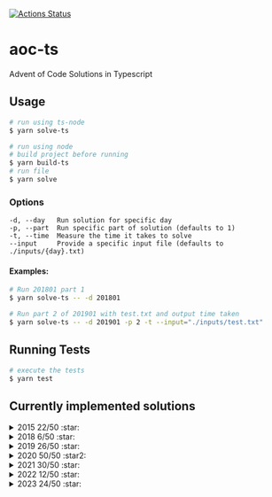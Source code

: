 [![Actions Status](https://github.com/alan-seymour/aoc-ts/workflows/Node%20CI/badge.svg)](https://github.com/alan-seymour/aoc-ts/actions)

# aoc-ts

Advent of Code Solutions in Typescript

## Usage

```bash
# run using ts-node
$ yarn solve-ts

# run using node
# build project before running
$ yarn build-ts
# run file
$ yarn solve
```

### Options

```
-d, --day   Run solution for specific day
-p, --part  Run specific part of solution (defaults to 1)
-t, --time  Measure the time it takes to solve
--input     Provide a specific input file (defaults to ./inputs/{day}.txt)
```

#### Examples:

```bash
# Run 201801 part 1
$ yarn solve-ts -- -d 201801

# Run part 2 of 201901 with test.txt and output time taken
$ yarn solve-ts -- -d 201901 -p 2 -t --input="./inputs/test.txt"
```

## Running Tests

```bash
# execute the tests
$ yarn test
```

## Currently implemented solutions

<details>
  <summary>2015 22/50 :star:</summary>
  
| Year | Day | Part 1             | Run Time | Part 2             | Run Time |
| ---- | --- | ------------------ | -------- | ------------------ | -------- |
| 2015 | 1   | :heavy_check_mark: | 395μs    | :heavy_check_mark: | 241μs    |
| 2015 | 2   | :heavy_check_mark: | 3ms      | :heavy_check_mark: | 3ms      |
| 2015 | 3   | :heavy_check_mark: | 6ms      | :heavy_check_mark: | 11ms     |
| 2015 | 4   | :heavy_check_mark: | 807ms    | :heavy_check_mark: | 23s      |
| 2015 | 5   | :heavy_check_mark: | 5ms      | :heavy_check_mark: | 11ms     |
| 2015 | 6   | :heavy_check_mark: | 202ms    | :heavy_check_mark: | 203ms    |
| 2015 | 7   | :heavy_check_mark: | 29ms     | :heavy_check_mark: | 57ms     |
| 2015 | 8   | :heavy_check_mark: | 980μs    | :heavy_check_mark: | 824μs    |
| 2015 | 9   | :heavy_check_mark: | 114ms    | :heavy_check_mark: | 119ms    |
| 2015 | 10  | :heavy_check_mark: | 202ms    | :heavy_check_mark: | 4s       |
| 2015 | 11  | :heavy_check_mark: | 106ms    | :heavy_check_mark: | 509ms    |

</details>
<details>
  <summary>2018 6/50 :star:</summary>
  
| Year | Day | Part 1             | Run Time | Part 2             | Run Time |
| ---- | --- | ------------------ | -------- | ------------------ | -------- |
| 2018 | 1   | :heavy_check_mark: | 1ms      | :heavy_check_mark: | 19ms     |
| 2018 | 2   | :heavy_check_mark: | 3ms      | :heavy_check_mark: | 16ms     |
| 2018 | 3   | :heavy_check_mark: | 200ms    | :heavy_check_mark: | 215ms    |

</details>
<details>
  <summary>2019 26/50 :star: </summary>
  
| Year | Day | Part 1             | Run Time | Part 2             | Run Time |
| ---- | --- | ------------------ | -------- | ------------------ | -------- |
| 2019 | 1   | :heavy_check_mark: | 200μs    | :heavy_check_mark: | 320μs    |
| 2019 | 2   | :heavy_check_mark: | 700μs    | :heavy_check_mark: | 85ms     |
| 2019 | 3   | :heavy_check_mark: | 150ms    | :heavy_check_mark: | 150ms    |
| 2019 | 4   | :heavy_check_mark: | 90ms     | :heavy_check_mark: | 95ms     |
| 2019 | 5   | :heavy_check_mark: | 2ms      | :heavy_check_mark: | 2ms      |
| 2019 | 6   | :heavy_check_mark: | 2ms      | :heavy_check_mark: | 2ms      |
| 2019 | 7   | :heavy_check_mark: | 60ms     | :heavy_check_mark: | 155ms    |
| 2019 | 8   | :heavy_check_mark: | 3ms      | :heavy_check_mark: | 4ms      |
| 2019 | 9   | :heavy_check_mark: | 2ms      | :heavy_check_mark: | 300ms    |
| 2019 | 10  | :heavy_check_mark: | 35ms     | :heavy_check_mark: | 33ms     |
| 2019 | 11  | :heavy_check_mark: | 25ms     | :heavy_check_mark: | 32ms     |
| 2019 | 12  | :heavy_check_mark: | 7ms      | :heavy_check_mark: | 900ms    |
| 2019 | 13  | :heavy_check_mark: | 37ms     | :heavy_check_mark: | 423ms    |

</details>
<details>
  <summary>2020 50/50 :star2: </summary>
  
| Year | Day | Part 1             | Run Time | Part 2             | Run Time |
| ---- | --- | ------------------ | -------- | ------------------ | -------- |
| 2020 | 1   | :heavy_check_mark: | 280μs    | :heavy_check_mark: | 340μs    |
| 2020 | 2   | :heavy_check_mark: | 3ms      | :heavy_check_mark: | 2ms      |
| 2020 | 3   | :heavy_check_mark: | 550μs    | :heavy_check_mark: | 650μs    |
| 2020 | 4   | :heavy_check_mark: | 4ms      | :heavy_check_mark: | 6ms      |
| 2020 | 5   | :heavy_check_mark: | 4ms      | :heavy_check_mark: | 4ms      |
| 2020 | 6   | :heavy_check_mark: | 4ms      | :heavy_check_mark: | 4ms      |
| 2020 | 6   | :heavy_check_mark: | 88ms     | :heavy_check_mark: | 87ms     |
| 2020 | 7   | :heavy_check_mark: | 1ms      | :heavy_check_mark: | 5ms      |
| 2020 | 8   | :heavy_check_mark: | 6ms      | :heavy_check_mark: | 13ms     |
| 2020 | 9   | :heavy_check_mark: | 650μs    | :heavy_check_mark: | 500μs    |
| 2020 | 10  | :heavy_check_mark: | 3ms      | :heavy_check_mark: | 2ms      |
| 2020 | 11  | :heavy_check_mark: | 810ms    | :heavy_check_mark: | 1s       |
| 2020 | 12  | :heavy_check_mark: | 4ms      | :heavy_check_mark: | 5ms      |
| 2020 | 13  | :heavy_check_mark: | 266μs    | :heavy_check_mark: | 491μs    |
| 2020 | 14  | :heavy_check_mark: | 8ms      | :heavy_check_mark: | 280ms    |
| 2020 | 15  | :heavy_check_mark: | 350μs    | :heavy_check_mark: | 4s       |
| 2020 | 16  | :heavy_check_mark: | 3ms      | :heavy_check_mark: | 6ms      |
| 2020 | 17  | :heavy_check_mark: | 60ms     | :heavy_check_mark: | 1s       |
| 2020 | 18  | :heavy_check_mark: | 10ms     | :heavy_check_mark: | 12ms     |
| 2020 | 19  | :heavy_check_mark: | 25ms     | :heavy_check_mark: | 330ms    |
| 2020 | 20  | :heavy_check_mark: | 145ms    | :heavy_check_mark: | 240ms    |
| 2020 | 21  | :heavy_check_mark: | 15ms     | :heavy_check_mark: | 3ms      |
| 2020 | 22  | :heavy_check_mark: | 3ms      | :heavy_check_mark: | 1s       |
| 2020 | 23  | :heavy_check_mark: | 262μs    | :heavy_check_mark: | 4s       |
| 2020 | 24  | :heavy_check_mark: | 14ms     | :heavy_check_mark: | 1m       |
| 2020 | 25  | :heavy_check_mark: | 141ms    | :santa:            | N/A      |

</details>
<details>
  <summary>2021 30/50 :star: </summary>
  
| Year | Day | Part 1             | Run Time | Part 2             | Run Time |
| ---- | --- | ------------------ | -------- | ------------------ | -------- |
| 2021 | 1   | :heavy_check_mark: | 900μs    | :heavy_check_mark: | 1ms      |
| 2021 | 2   | :heavy_check_mark: | 2ms      | :heavy_check_mark: | 3ms      |
| 2021 | 3   | :heavy_check_mark: | 2ms      | :heavy_check_mark: | 1ms      |
| 2021 | 4   | :heavy_check_mark: | 18ms     | :heavy_check_mark: | 36ms     |
| 2021 | 5   | :heavy_check_mark: | 64ms     | :heavy_check_mark: | 90ms     |
| 2021 | 6   | :heavy_check_mark: | 720μs    | :heavy_check_mark: | 3ms      |
| 2021 | 7   | :heavy_check_mark: | 3ms      | :heavy_check_mark: | 88ms     |
| 2021 | 8   | :heavy_check_mark: | 1ms      | :heavy_check_mark: | 22ms     |
| 2021 | 9   | :heavy_check_mark: | 2ms      | :heavy_check_mark: | 11ms     |
| 2021 | 10  | :heavy_check_mark: | 2ms      | :heavy_check_mark: | 2ms      |
| 2021 | 11  | :heavy_check_mark: | 8ms      | :heavy_check_mark: | 13ms     |
| 2021 | 12  | :heavy_check_mark: | 32ms     | :heavy_check_mark: | 265ms    |
| 2021 | 13  | :heavy_check_mark: | 13ms     | :heavy_check_mark: | 15ms     |
| 2021 | 14  | :heavy_check_mark: | 15ms     | :heavy_check_mark: | 50ms     |
| 2021 | 15  | :heavy_check_mark: | 51ms     | :heavy_check_mark: | 480ms    |

</details>
<details>
  <summary>2022 12/50 :star: </summary>
  
| Year | Day | Part 1             | Run Time | Part 2             | Run Time |
| ---- | --- | ------------------ | -------- | ------------------ | -------- |
| 2022 | 1   | :heavy_check_mark: | 1ms      | :heavy_check_mark: | 1ms      |
| 2022 | 2   | :heavy_check_mark: | 2ms      | :heavy_check_mark: | 5ms      |
| 2022 | 3   | :heavy_check_mark: | 6ms      | :heavy_check_mark: | 6ms      |
| 2022 | 4   | :heavy_check_mark: | 2ms      | :heavy_check_mark: | 1ms      |
| 2022 | 5   | :heavy_check_mark: | 2ms      | :heavy_check_mark: | 2ms      |
| 2022 | 6   | :heavy_check_mark: | 379μs    | :heavy_check_mark: | 3ms      |

</details>

<details>
  <summary>2023 24/50 :star: </summary>
  
| Year | Day | Part 1             | Run Time | Part 2             | Run Time |
| ---- | --- | ------------------ | -------- | ------------------ | -------- |
| 2023 | 1   | :heavy_check_mark: | 2ms      | :heavy_check_mark: | 6ms      |
| 2023 | 2   | :heavy_check_mark: | 2ms      | :heavy_check_mark: | 2ms      |
| 2023 | 3   | :heavy_check_mark: | 16ms     | :heavy_check_mark: | 17ms     |
| 2023 | 4   | :heavy_check_mark: | 4ms      | :heavy_check_mark: | 5ms      |
| 2023 | 5   | :heavy_check_mark: | 2ms      | :heavy_check_mark: | 3h       |
| 2023 | 6   | :heavy_check_mark: | 434μs    | :heavy_check_mark: | 408μs    |
| 2023 | 7   | :heavy_check_mark: | 7ms      | :heavy_check_mark: | 6ms      |
| 2023 | 8   | :heavy_check_mark: | 6ms      | :heavy_check_mark: | 16ms     |
| 2023 | 9   | :heavy_check_mark: | 3ms      | :heavy_check_mark: | 4ms      |
| 2023 | 10  | :heavy_check_mark: | 13ms     | :heavy_check_mark: | 23ms     |
| 2023 | 11  | :heavy_check_mark: | 37ms     | :heavy_check_mark: | 37ms     |
| 2023 | 12  | :heavy_check_mark: | 22ms     | :heavy_check_mark: | 864ms    |

</details>
